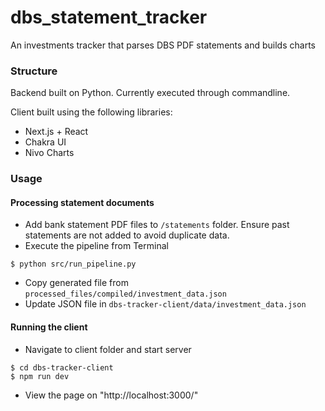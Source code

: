 # dbs_statement_tracker
An investments tracker that parses DBS PDF statements and builds charts

### Structure
Backend built on Python. Currently executed through commandline.

Client built using the following libraries:
* Next.js + React
* Chakra UI
* Nivo Charts

### Usage

#### Processing statement documents
- Add bank statement PDF files to `/statements` folder. Ensure past statements are not added to avoid duplicate data.
- Execute the pipeline from Terminal
```
$ python src/run_pipeline.py
```
- Copy generated file from `processed_files/compiled/investment_data.json` 
- Update JSON file in `dbs-tracker-client/data/investment_data.json`

#### Running the client
- Navigate to client folder and start server
```
$ cd dbs-tracker-client
$ npm run dev
```
- View the page on "http://localhost:3000/"

